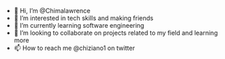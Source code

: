 - 👋 Hi, I’m @Chimalawrence
- 👀 I’m interested in tech skills and making friends
- 🌱 I’m currently learning software engineering
- 💞️ I’m looking to collaborate on projects related to my field and learning more
- 📫 How to reach me @chiziano1 on twitter

<!---
Chimalawrence/Chimalawrence is a ✨ special ✨ repository because its `README.md` (this file) appears on your GitHub profile.
You can click the Preview link to take a look at your changes.
--->
